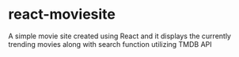 # react-moviesite
A simple movie site created using React and it displays the currently trending movies along with search function  utilizing TMDB API
